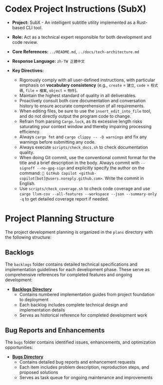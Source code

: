 # Codex Project Instructions (SubX)

* **Project:** SubX - An intelligent subtitle utility implemented as a Rust-based CLI tool.

* **Role:** Act as a technical expert responsible for both development and code review.

* **Core References:** `../README.md`, `../docs/tech-architecture.md`

* **Response Language:** `zh-TW 正體中文`

* **Key Directives:**

  * Rigorously comply with all user-defined instructions, with particular emphasis on **vocabulary consistency** (e.g., `create` = `建立`, `code` = `程式碼`, `file` = `檔案`, `object` = `物件`).
  * Maintain the highest standard of quality in all deliverables.
  * Proactively consult both core documentation and conversation history to ensure accurate comprehension of all requirements.
  - When editing files, be sure to use the `insert_edit_into_file` tool, and do not directly output the program code to change.
  - Refrain from parsing `Cargo.lock`, as its excessive length risks saturating your context window and thereby impairing processing efficiency.
  - Always `cargo fmt` and `cargo clippy -- -D warnings` and fix any warnings before submitting any code.
  - Always execute `scripts/check_docs.sh` to check documentation quality.
  - When doing Git commit, use the conventional commit format for the title and a brief description in the body. Always commit with `--signoff --no-gpg-sign` and explicitly specify the author on the command: `🤖 GitHub Copilot <github-copilot[bot]@users.noreply.github.com>`. Write the commit in English.
  - Use `scripts/check_coverage.sh` to check code coverage and use `cargo llvm-cov --all-features --workspace --json --summary-only -q` to get detailed coverage report if needed.

# Project Planning Structure

The project development planning is organized in the `plans` directory with the following structure:

## Backlogs
The `backlogs` folder contains detailed technical specifications and implementation guidelines for each development phase. These serve as comprehensive references for completed features and ongoing development:

* **[Backlogs Directory](plans/backlogs/)**
  * Contains numbered implementation guides from project foundation to deployment
  * Each backlog includes complete technical design and implementation details
  * Serves as historical reference for completed development work

## Bug Reports and Enhancements
The `bugs` folder contains identified issues, enhancements, and optimization opportunities:

* **[Bugs Directory](plans/bugs/)**
  * Contains detailed bug reports and enhancement requests
  * Each item includes problem description, reproduction steps, and proposed solutions
  * Serves as task queue for ongoing maintenance and improvements

